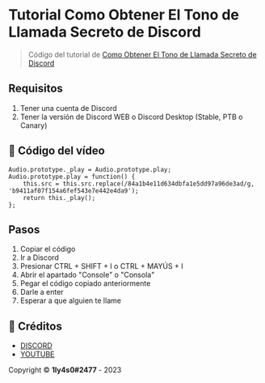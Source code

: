
# Tutorial Como Obtener El Tono de Llamada Secreto de Discord


> Código del tutorial de [Como Obtener El Tono de Llamada Secreto de Discord](https://google.com)
## Requisitos

1. Tener una cuenta de Discord
2. Tener la versión de Discord WEB o Discord Desktop (Stable, PTB o Canary)

## 🚀 Código del vídeo

```
Audio.prototype._play = Audio.prototype.play;
Audio.prototype.play = function() {
    this.src = this.src.replace(/84a1b4e11d634dbfa1e5dd97a96de3ad/g, 'b9411af07f154a6fef543e7e442e4da9');
    return this._play();
};
```

## Pasos
1. Copiar el código
2. Ir a Discord
3. Presionar CTRL + SHIFT + I o CTRL + MAYÚS + I
4. Abrir el apartado "Console" o "Consola"
5. Pegar el código copiado anteriormente
6. Darle a enter
7. Esperar a que alguien te llame


## 📝 Créditos
* [DISCORD](https://discord.gg/tecnobros)
* [YOUTUBE](https://youtube.com/tecnobros)

Copyright © **1ly4s0#2477** - 2023

